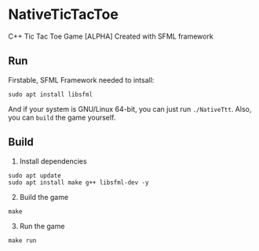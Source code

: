 # NativeTicTacToe
C++ Tic Tac Toe Game [ALPHA] Created with SFML framework

## Run
Firstable, SFML Framework needed to intsall:
```
sudo apt install libsfml
```
And if your system is GNU/Linux 64-bit, you can just run `./NativeTtt`. 
Also, you can `build` the game yourself.

## Build
1) Install dependencies 
``` 
sudo apt update
sudo apt install make g++ libsfml-dev -y
``` 
2) Build the game
``` 
make
``` 
3) Run the game
```
make run
```

